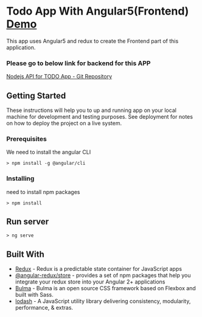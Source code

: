# Todo App With Angular5(Frontend) [Demo](http://tutorials.way2programming.com/apps/todo-app-with-mongodb-support/index.html)

This app uses Angular5 and redux to create the Frontend part of this application.

### Please go to below link for backend for this APP

[Nodejs API for TODO App - Git Repository](https://github.com/mdarif-k/nodejs-api-for-todo-app)

## Getting Started

These instructions will help you to up and running app on your local machine for development and testing purposes. See deployment for notes on how to deploy the project on a live system.

### Prerequisites

We need to install the angular CLI 

```
> npm install -g @angular/cli
```

### Installing

need to install npm packages

```
> npm install
```

## Run server

```
> ng serve
```

## Built With

* [Redux](https://redux.js.org/) - Redux is a predictable state container for JavaScript apps
* [@angular-redux/store](https://github.com/angular-redux/store) -  provides a set of npm packages that help you integrate your redux store into your Angular 2+ applications
* [Bulma](https://bulma.io/) - Bulma is an open source CSS framework based on Flexbox and built with Sass.
* [lodash](https://lodash.com/) - A JavaScript utility library delivering consistency, modularity, performance, & extras.





